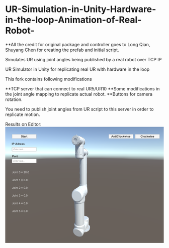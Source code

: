 # UR-Simulation-in-Unity-Hardware-in-the-loop-Animation-of-Real-Robot-

**All the credit for original package and controller goes to Long Qian, Shuyang Chen for creating the prefab and initial script.

Simulates UR using joint angles being published by a real robot over TCP IP 

UR Simulator in Unity for replicating real UR with hardware in the loop

 
This fork contains following modifications

**TCP server that can connect to real UR5/UR10
**Some modifications in the joint angle mapping to replicate actual robot. 
**Buttons for camera rotation.

You need to publish joint angles from UR script to this server in order to replicate motion.

Results on Editor:
![capture](UR.PNG "Capture in Unity3D Editor")
